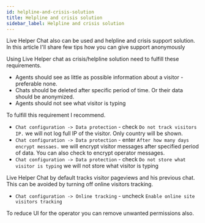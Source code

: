 ```yaml
---
id: helpline-and-crisis-solution
title: Helpline and crisis solution
sidebar_label: Helpline and crisis solution
---
```


Live Helper Chat also can be used and helpline and crisis support solution. In this article I'll share few tips how you can give support anonymously 

Using Live Helper chat as crisis/helpline solution need to fulfill these requirements.

* Agents should see as little as possible information about a visitor - preferable none.
* Chats should be deleted after specific period of time. Or their data should be anonymized.
* Agents should not see what visitor is typing

To fulfill this requirement I recommend.

* `Chat configuration -> Data protection` - check `Do not track visitors IP.` we will not log full IP of the visitor. Only country will be shown.
* `Chat configuration -> Data protection` - enter `After how many days encrypt messaes.` we will encrypt visitor messages after specified period of data. You can also check to encrypt operator messages.
* `Chat configuration -> Data protection` - check `Do not store what visitor is typing` we will not store what visitor is typing

Live Helper Chat by default tracks visitor pageviews and his previous chat. This can be avoided by turning off online visitors tracking.

* `Chat configuration -> Online tracking` - uncheck `Enable online site visitors tracking`

To reduce UI for the operator you can remove unwanted permissions also.